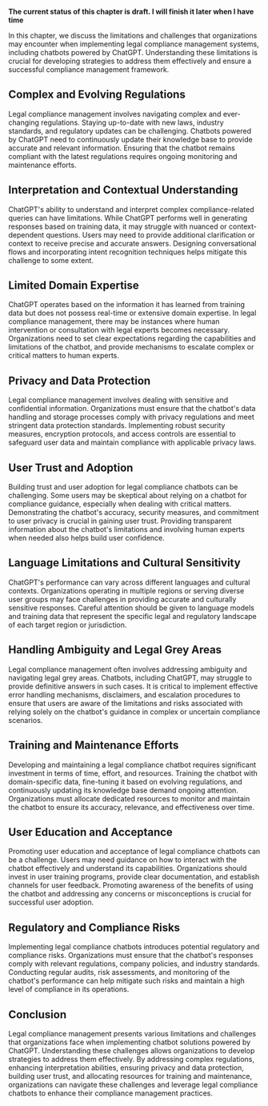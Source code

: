 **The current status of this chapter is draft. I will finish it later when I have time**

In this chapter, we discuss the limitations and challenges that organizations may encounter when implementing legal compliance management systems, including chatbots powered by ChatGPT. Understanding these limitations is crucial for developing strategies to address them effectively and ensure a successful compliance management framework.

Complex and Evolving Regulations
--------------------------------

Legal compliance management involves navigating complex and ever-changing regulations. Staying up-to-date with new laws, industry standards, and regulatory updates can be challenging. Chatbots powered by ChatGPT need to continuously update their knowledge base to provide accurate and relevant information. Ensuring that the chatbot remains compliant with the latest regulations requires ongoing monitoring and maintenance efforts.

Interpretation and Contextual Understanding
-------------------------------------------

ChatGPT's ability to understand and interpret complex compliance-related queries can have limitations. While ChatGPT performs well in generating responses based on training data, it may struggle with nuanced or context-dependent questions. Users may need to provide additional clarification or context to receive precise and accurate answers. Designing conversational flows and incorporating intent recognition techniques helps mitigate this challenge to some extent.

Limited Domain Expertise
------------------------

ChatGPT operates based on the information it has learned from training data but does not possess real-time or extensive domain expertise. In legal compliance management, there may be instances where human intervention or consultation with legal experts becomes necessary. Organizations need to set clear expectations regarding the capabilities and limitations of the chatbot, and provide mechanisms to escalate complex or critical matters to human experts.

Privacy and Data Protection
---------------------------

Legal compliance management involves dealing with sensitive and confidential information. Organizations must ensure that the chatbot's data handling and storage processes comply with privacy regulations and meet stringent data protection standards. Implementing robust security measures, encryption protocols, and access controls are essential to safeguard user data and maintain compliance with applicable privacy laws.

User Trust and Adoption
-----------------------

Building trust and user adoption for legal compliance chatbots can be challenging. Some users may be skeptical about relying on a chatbot for compliance guidance, especially when dealing with critical matters. Demonstrating the chatbot's accuracy, security measures, and commitment to user privacy is crucial in gaining user trust. Providing transparent information about the chatbot's limitations and involving human experts when needed also helps build user confidence.

Language Limitations and Cultural Sensitivity
---------------------------------------------

ChatGPT's performance can vary across different languages and cultural contexts. Organizations operating in multiple regions or serving diverse user groups may face challenges in providing accurate and culturally sensitive responses. Careful attention should be given to language models and training data that represent the specific legal and regulatory landscape of each target region or jurisdiction.

Handling Ambiguity and Legal Grey Areas
---------------------------------------

Legal compliance management often involves addressing ambiguity and navigating legal grey areas. Chatbots, including ChatGPT, may struggle to provide definitive answers in such cases. It is critical to implement effective error handling mechanisms, disclaimers, and escalation procedures to ensure that users are aware of the limitations and risks associated with relying solely on the chatbot's guidance in complex or uncertain compliance scenarios.

Training and Maintenance Efforts
--------------------------------

Developing and maintaining a legal compliance chatbot requires significant investment in terms of time, effort, and resources. Training the chatbot with domain-specific data, fine-tuning it based on evolving regulations, and continuously updating its knowledge base demand ongoing attention. Organizations must allocate dedicated resources to monitor and maintain the chatbot to ensure its accuracy, relevance, and effectiveness over time.

User Education and Acceptance
-----------------------------

Promoting user education and acceptance of legal compliance chatbots can be a challenge. Users may need guidance on how to interact with the chatbot effectively and understand its capabilities. Organizations should invest in user training programs, provide clear documentation, and establish channels for user feedback. Promoting awareness of the benefits of using the chatbot and addressing any concerns or misconceptions is crucial for successful user adoption.

Regulatory and Compliance Risks
-------------------------------

Implementing legal compliance chatbots introduces potential regulatory and compliance risks. Organizations must ensure that the chatbot's responses comply with relevant regulations, company policies, and industry standards. Conducting regular audits, risk assessments, and monitoring of the chatbot's performance can help mitigate such risks and maintain a high level of compliance in its operations.

Conclusion
----------

Legal compliance management presents various limitations and challenges that organizations face when implementing chatbot solutions powered by ChatGPT. Understanding these challenges allows organizations to develop strategies to address them effectively. By addressing complex regulations, enhancing interpretation abilities, ensuring privacy and data protection, building user trust, and allocating resources for training and maintenance, organizations can navigate these challenges and leverage legal compliance chatbots to enhance their compliance management practices.
